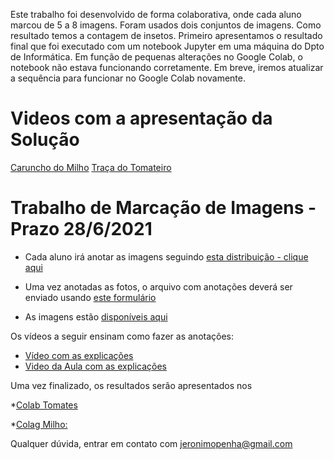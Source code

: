 
Este  trabalho foi desenvolvido de forma colaborativa, onde cada aluno marcou de 5 a 8 imagens. Foram usados dois conjuntos de imagens. Como resultado temos a contagem de insetos. Primeiro apresentamos o resultado final que foi executado com um notebook Jupyter em uma máquina do Dpto de Informática. Em função de pequenas alterações no Google Colab, o notebook não estava funcionando corretamente. Em breve, iremos atualizar a sequência para funcionar no Google Colab novamente.

# Videos com a apresentação da Solução

[Caruncho do Milho]( https://youtu.be/Kxma8RkTNxM)
[Traça do Tomateiro](https://www.youtube.com/watch?v=gL1_-0NReRY)


# Trabalho de Marcação de Imagens - Prazo 28/6/2021

* Cada aluno irá anotar as imagens seguindo [esta distribuição - clique aqui](https://docs.google.com/spreadsheets/d/1yuqkoICLzbbJn0CJztKzaitfaZHM91Ns8DWyqZ9cwUA/edit?usp=sharing)

* Uma vez anotadas as fotos, o arquivo com anotações deverá ser enviado usando [este formulário](https://forms.gle/afSatvmQt8Ui6ycx5)

* As imagens estão [disponíveis aqui](https://github.com/lesc-ufv/inf792_images)

Os vídeos a seguir ensinam como fazer as anotações:
* [Vídeo com as explicações](https://www.youtube.com/watch?v=mUXNICjEQPo)
* [Video da Aula com as explicações](https://youtu.be/sE0uv4b6Xgc)


Uma vez finalizado, os resultados serão apresentados nos

*[Colab Tomates](https://colab.research.google.com/drive/1zrysZTX8wKpyJHBKvaWoykqIAj_Yazef?usp=sharing)

*[Colag Milho:](https://colab.research.google.com/drive/1LNU4XxMDSz2Lo5WEp4ZLB6tIO1Yny5EP?usp=sharing)




Qualquer dúvida, entrar em contato com jeronimopenha@gmail.com 

